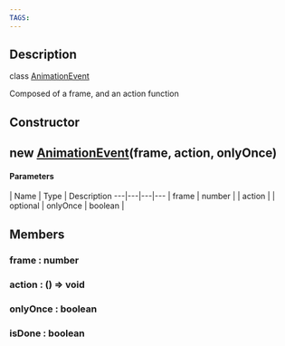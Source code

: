 ```yaml
---
TAGS:
---
```

## Description

class [AnimationEvent](/classes/3.1/AnimationEvent)

Composed of a frame, and an action function

## Constructor

## new [AnimationEvent](/classes/3.1/AnimationEvent)(frame, action, onlyOnce)



#### Parameters
 | Name | Type | Description
---|---|---|---
 | frame | number | 
 | action |  | 
optional | onlyOnce | boolean | 
## Members

### frame : number


### action : () =&gt; void


### onlyOnce : boolean


### isDone : boolean


